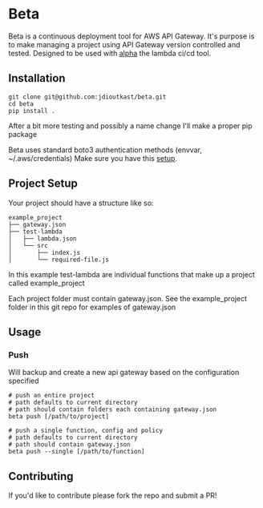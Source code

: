 # Beta

Beta is a continuous deployment tool for AWS API Gateway. It's purpose is to make managing a project using API Gateway version controlled and tested.
Designed to be used with [alpha](https://github.com/boxidau/alpha) the lambda ci/cd tool.


## Installation
```
git clone git@github.com:jdioutkast/beta.git
cd beta
pip install .
```

After a bit more testing and possibly a name change I'll make a proper pip package

Beta uses standard boto3 authentication methods (envvar, ~/.aws/credentials) Make sure you have this [setup](http://boto3.readthedocs.org/en/latest/guide/configuration.html).


## Project Setup

Your project should have a structure like so:
```
example_project
├── gateway.json
├── test-lambda
│   ├── lambda.json
│   └── src
│       ├── index.js
│       └── required-file.js
```

In this example test-lambda are individual functions that make up a project called example_project

Each project folder must contain gateway.json.
See the example_project folder in this git repo for examples of gateway.json

## Usage

### Push

Will backup and create a new api gateway based on the configuration specified

```
# push an entire project
# path defaults to current directory
# path should contain folders each containing gateway.json
beta push [/path/to/project]

# push a single function, config and policy
# path defaults to current directory
# path should contain gateway.json
beta push --single [/path/to/function]
```

## Contributing
If you'd like to contribute please fork the repo and submit a PR!
